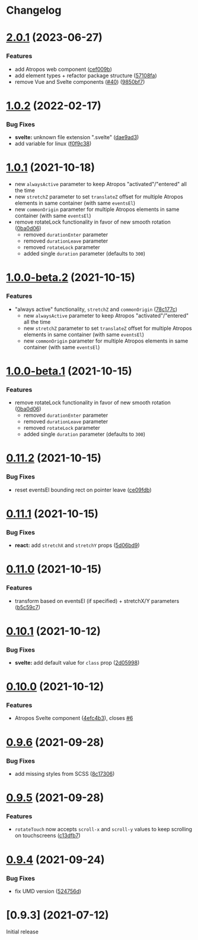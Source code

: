 # Changelog

# [2.0.1](https://github.com/nolimits4web/atropos/compare/v1.0.2...v2.0.0) (2023-06-27)

### Features

- add Atropos web component ([cef009b](https://github.com/nolimits4web/atropos/commit/cef009b8816012efbaa9ba08de3267fa5da1ee6d))
- add element types + refactor package structure ([57108fa](https://github.com/nolimits4web/atropos/commit/57108faf8a2fe5febc247244a4857a40ef076322))
- remove Vue and Svelte components ([#40](https://github.com/nolimits4web/atropos/issues/40)) ([9850bf7](https://github.com/nolimits4web/atropos/commit/9850bf7ee3b99f4b25be6fbefe55554d12342bd9))

# [1.0.2](https://github.com/nolimits4web/atropos/compare/v1.0.1...v1.0.2) (2022-02-17)

### Bug Fixes

- **svelte:** unknown file extension ".svelte" ([dae9ad3](https://github.com/nolimits4web/atropos/commit/dae9ad307b92dcd28091626e25ed63b8ede2ce36))
- add variable for linux ([f0f9c38](https://github.com/nolimits4web/atropos/commit/f0f9c384d475c87d997aafebd92f35f178e4fca7))

# [1.0.1](https://github.com/nolimits4web/atropos/compare/v1.0.0-beta.1...v1.0.1) (2021-10-18)

- new `alwaysActive` parameter to keep Atropos "activated"/"entered" all the time
- new `stretchZ` parameter to set `translateZ` offset for multiple Atropos elements in same container (with same `eventsEl`)
- new `commonOrigin` parameter for multiple Atropos elements in same container (with same `eventsEl`)
- remove rotateLock functionality in favor of new smooth rotation ([0ba0d06](https://github.com/nolimits4web/atropos/commit/0ba0d06abb8672a4b785b8bd5e743c2b1f7dff4a))
  - removed `durationEnter` parameter
  - removed `durationLeave` parameter
  - removed `rotateLock` parameter
  - added single `duration` parameter (defaults to `300`)

# [1.0.0-beta.2](https://github.com/nolimits4web/atropos/compare/v1.0.0-beta.1...v1.0.0-beta.2) (2021-10-15)

### Features

- "always active" functionality, `stretchZ` and `commonOrigin` ([78c177c](https://github.com/nolimits4web/atropos/commit/78c177c054504b122116d317c4d7306ab7ce57ad))
  - new `alwaysActive` parameter to keep Atropos "activated"/"entered" all the time
  - new `stretchZ` parameter to set `translateZ` offset for multiple Atropos elements in same container (with same `eventsEl`)
  - new `commonOrigin` parameter for multiple Atropos elements in same container (with same `eventsEl`)

# [1.0.0-beta.1](https://github.com/nolimits4web/atropos/compare/v0.11.2...v1.0.0-beta.1) (2021-10-15)

### Features

- remove rotateLock functionality in favor of new smooth rotation ([0ba0d06](https://github.com/nolimits4web/atropos/commit/0ba0d06abb8672a4b785b8bd5e743c2b1f7dff4a))
  - removed `durationEnter` parameter
  - removed `durationLeave` parameter
  - removed `rotateLock` parameter
  - added single `duration` parameter (defaults to `300`)

# [0.11.2](https://github.com/nolimits4web/atropos/compare/v0.11.1...v0.11.2) (2021-10-15)

### Bug Fixes

- reset eventsEl bounding rect on pointer leave ([ce09fdb](https://github.com/nolimits4web/atropos/commit/ce09fdbce45f6b0c39ee2817f4997df17675e98d))

# [0.11.1](https://github.com/nolimits4web/atropos/compare/v0.11.0...v0.11.1) (2021-10-15)

### Bug Fixes

- **react:** add `stretchX` and `stretchY` props ([5d06bd9](https://github.com/nolimits4web/atropos/commit/5d06bd93eb1ced5d0dd6a92e2097920166f939ac))

# [0.11.0](https://github.com/nolimits4web/atropos/compare/v0.10.1...v0.11.0) (2021-10-15)

### Features

- transform based on eventsEl (if specified) + stretchX/Y parameters ([b5c59c7](https://github.com/nolimits4web/atropos/commit/b5c59c786cf0a91b8518c4260e394ab9ee20c9e0))

# [0.10.1](https://github.com/nolimits4web/atropos/compare/v0.10.0...v0.10.1) (2021-10-12)

### Bug Fixes

- **svelte:** add default value for `class` prop ([2d05998](https://github.com/nolimits4web/atropos/commit/2d0599880870c19364752f9454c33ad4bac2c316))

# [0.10.0](https://github.com/nolimits4web/atropos/compare/v0.9.6...v0.10.0) (2021-10-12)

### Features

- Atropos Svelte component ([4efc4b3](https://github.com/nolimits4web/atropos/commit/4efc4b3f3d6848ceb77611f61a75e8a05b9112e8)), closes [#6](https://github.com/nolimits4web/atropos/issues/6)

# [0.9.6](https://github.com/nolimits4web/atropos/compare/v0.9.5...v0.9.6) (2021-09-28)

### Bug Fixes

- add missing styles from SCSS ([8c17306](https://github.com/nolimits4web/atropos/commit/8c173067435085001735ec15028095b9d2b91deb))

# [0.9.5](https://github.com/nolimits4web/atropos/compare/v0.9.4...v0.9.5) (2021-09-28)

### Features

- `rotateTouch` now accepts `scroll-x` and `scroll-y` values to keep scrolling on touchscreens ([c13dfb7](https://github.com/nolimits4web/atropos/commit/c13dfb7204be1b3972478b1bdf40973884f4aa5f))

# [0.9.4](https://github.com/nolimits4web/atropos/compare/v0.9.3...v0.9.4) (2021-09-24)

### Bug Fixes

- fix UMD version ([524756d](https://github.com/nolimits4web/atropos/commit/524756d359e38d41d6e6ec9e9e07e76c3299c33b))

# [0.9.3] (2021-07-12)

Initial release
